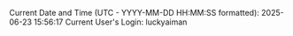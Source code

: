 Current Date and Time (UTC - YYYY-MM-DD HH:MM:SS formatted): 2025-06-23 15:56:17
Current User's Login: luckyaiman
